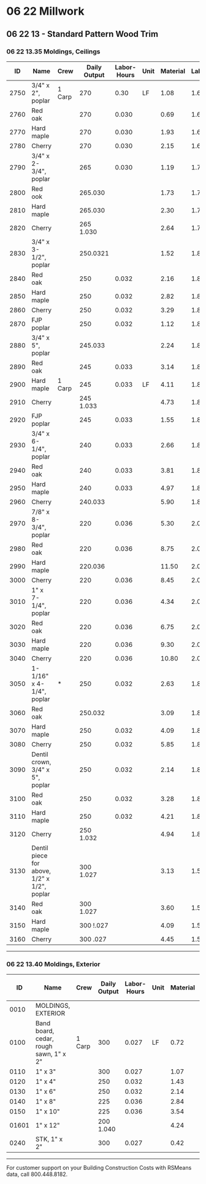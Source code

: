 # 06 22 Millwork

## 06 22 13 - Standard Pattern Wood Trim

### 06 22 13.35 Moldings, Ceilings

| ID   | Name                                 | Crew   | Daily Output | Labor-Hours | Unit | Material | Labor | Equipment | Total | Total Incl O&P |
|------|--------------------------------------|--------|-------------|-------------|------|----------|-------|-----------|-------|----------------|
| 2750 | 3/4" x 2", poplar                    | 1 Carp | 270         | 0.30        | LF   | 1.08     | 1.67  |           | 2.75  | 3.             |
| 2760 | Red oak                              |        | 270         | 0.030       |      | 0.69     | 1.67  |           | 2.36  |                |
| 2770 | Hard maple                           |        | 270         | 0.030       |      | 1.93     | 1.67  |           | 3.60  | 4.             |
| 2780 | Cherry                               |        | 270         | 0.030       |      | 2.15     | 1.67  |           | 3.82  | 43455455       |
| 2790 | 3/4" x 2-3/4", poplar                |        | 265         | 0.030       |      | 1.19     | 1.70  |           | 2.89  |                |
| 2800 | Red ook                              |        | 265.030     |             |      | 1.73     | 1.70  |           | 3.43  | 4.             |
| 2810 | Hard maple                           |        | 265.030     |             |      | 2.30     | 1.70  |           | 4     |                |
| 2820 | Cherry                               |        | 265 1.030   |             |      | 2.64     | 1.70  |           | 4.34  |                |
| 2830 | 3/4" x 3-1/2", poplar                |        | 250.0321    |             |      | 1.52     | 1.80  |           | 3.32  |                |
| 2840 | Red oak                              |        | 250         | 0.032       |      | 2.16     | 1.80  |           | 3.96  |                |
| 2850 | Hard maple                           |        | 250         | 0.032       |      | 2.82     | 1.80  |           | 4.62  |                |
| 2860 | Cherry                               |        | 250         | 0.032       |      | 3.29     | 1.80  |           | 5.09  | 6m.            |
| 2870 | FJP poplar                           |        | 250         | 0.032       |      | 1.12     | 1.80  |           | 2.92  | 3 .            |
| 2880 | 3/4" x 5", poplar                    |        | 245.033     |             |      | 2.24     | 1.84  |           | 4.08  | 5.             |
| 2890 | Red oak                              |        | 245         | 0.033       |      | 3.14     | 1.84  |           | 4.98  | 67.            |
| 2900 | Hard maple                           | 1 Carp | 245         | 0.033       | LF   | 4.11     | 1.84  |           | 5.95  | 7 .            |
| 2910 | Cherry                               |        | 245 1.033   |             |      | 4.73     | 1.84  |           | 6.57  | 7 .            |
| 2920 | FJP poplar                           |        | 245         | 0.033       |      | 1.55     | 1.84  |           | 3.39  | 45.            |
| 2930 | 3/4" x 6-1/4", poplar                |        | 240         | 0.033       |      | 2.66     | 1.88  |           | 4.54  | 5 .            |
| 2940 | Red oak                              |        | 240         | 0.033       |      | 3.81     | 1.88  |           | 5.69  |                |
| 2950 | Hard maple                           |        | 240         | 0.033       |      | 4.97     | 1.88  |           | 6.85  | 80.252703456   |
| 2960 | Cherry                               |        | 240.033     |             |      | 5.90     | 1.88  |           | 7.78  | 9 .            |
| 2970 | 7/8" x 8-3/4", poplar                |        | 220         | 0.036       |      | 5.30     | 2.05  |           | 7.35  | 8 .            |
| 2980 | Red oak                              |        | 220         | 0.036       |      | 8.75     | 2.05  |           | 10.80 | 12 .           |
| 2990 | Hard maple                           |        | 220.036     |             |      | 11.50    | 2.05  |           | 13.55 | 15 .           |
| 3000 | Cherry                               |        | 220         | 0.036       |      | 8.45     | 2.05  |           | 10.50 | 12 .           |
| 3010 | 1" x 7-1/4", poplar                  |        | 220         | 0.036       |      | 4.34     | 2.05  |           | 6.39  | 7 .            |
| 3020 | Red oak                              |        | 220         | 0.036       |      | 6.75     | 2.05  |           | 8.80  | 10 .           |
| 3030 | Hard maple                           |        | 220         | 0.036       |      | 9.30     | 2.05  |           | 11.35 | 13             |
| 3040 | Cherry                               |        | 220         | 0.036       |      | 10.80    | 2.05  |           | 12.85 | 14 .           |
| 3050 | 1-1/16" x 4-1/4", poplar             | *      | 250         | 0.032       |      | 2.63     | 1.80  |           | 4.43  | 5 .            |
| 3060 | Red oak                              |        | 250.032     |             |      | 3.09     | 1.80  |           | 4.89  | 6.             |
| 3070 | Hard maple                           |        | 250         | 0.032       |      | 4.09     | 1.80  |           | 5.89  |                |
| 3080 | Cherry                               |        | 250         | 0.032       |      | 5.85     | 1.80  |           | 7.65  | 9              |
| 3090 | Dentil crown, 3/4" x 5", poplar      |        | 250         | 0.032       |      | 2.14     | 1.80  |           | 3.94  | 5              |
| 3100 | Red oak                              |        | 250         | 0.032       |      | 3.28     | 1.80  |           | 5.08  | 6 .            |
| 3110 | Hard maple                           |        | 250         | 0.032       |      | 4.21     | 1.80  |           | 6.01  | 7              |
| 3120 | Cherry                               |        | 250 1.032   |             |      | 4.94     | 1.80  |           | 6.74  | 8              |
| 3130 | Dentil piece for above, 1/2" x 1/2", poplar |        | 300 1.027   |             |      | 3.13     | 1.50  |           | 4.63  | 5              |
| 3140 | Red oak                              |        | 300 1.027   |             |      | 3.60     | 1.50  |           | 5.10  | 6.             |
| 3150 | Hard maple                           |        | 300 !.027   |             |      | 4.09     | 1.50  |           | 5.59  | 6.             |
| 3160 | Cherry                               |        | 300  .027   |             |      | 4.45     | 1.50  |           | 5.95  |                |

---

### 06 22 13.40 Moldings, Exterior

| ID   | Name                                 | Crew   | Daily Output | Labor-Hours | Unit | Material | Labor | Equipment | Total | Total Incl O&P |
|------|--------------------------------------|--------|-------------|-------------|------|----------|-------|-----------|-------|----------------|
| 0010 | MOLDINGS, EXTERIOR                   |        |             |             |      |          |       |           |       |                |
| 0100 | Band board, cedar, rough sawn, 1" x 2" | 1 Carp | 300         | 0.027       | LF   | 0.72     | 1.50  |           | 2.22  | 344            |
| 0110 | 1" x 3"                              |        | 300         | 0.027       |      | 1.07     | 1.50  |           | 2.57  |                |
| 0120 | 1" x 4"                              |        | 250         | 0.032       |      | 1.43     | 1.80  |           | 3.23  |                |
| 0130 | 1" x 6"                              |        | 250         | 0.032       |      | 2.14     | 1.80  |           | 3.94  | 5              |
| 0140 | 1" x 8"                              |        | 225         | 0.036       |      | 2.84     | 2     |           | 4.84  | 6              |
| 0150 | 1" x 10"                             |        | 225         | 0.036       |      | 3.54     | 2     |           | 5.54  | 6              |
| 01601| 1" x 12"                             |        | 200 1.040   |             |      | 4.24     | 2.25  |           | 6.49  | 8              |
| 0240 | STK, 1" x 2"                         |        | 300         | 0.027       |      | 0.42     | 1.50  |           | 1.92  | 2              |

---

For customer support on your Building Construction Costs with RSMeans data, call 800.448.8182.
